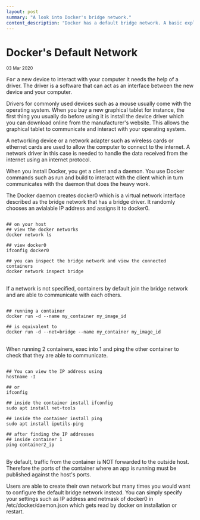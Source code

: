 ```yaml
---
layout: post
summary: "A look into Docker's bridge network."
content_description: "Docker has a default bridge network. A basic explanation about Docker's bridge network and how containers can interact if they are on the same network."
---
```

<div media:type="text/omd" class="blog_title_style container">
    <h1><span>Docker's Default Network</span></h1>
    <small>03 Mar 2020</small>
</div>

<div media:type="text/omd" class="blog_content_style container">

<p id="blog_text">
<kbd>For</kbd> a new device to interact with your computer it needs the help of a driver. The driver is a software that can act as an interface between the new device and your computer. 
</p>

<p id="blog_text">
Drivers for commonly used devices such as a mouse usually come with the operating system.
When you buy a new graphical tablet for instance, the first thing you usually do before using it is install the device driver which you can download online from the manufacturer's website. This allows the graphical tablet to communicate and interact with your operating system.
</p>

<p id="blog_text">
A networking device or a network adapter such as wireless cards or ethernet cards are used to allow the computer to connect to the internet. A network driver in this case is needed to handle the data received from the internet using an internet protocol.
</p>

<p id="blog_text">
When you install Docker, you get a client and a daemon. You use Docker commands such as run and build to interact with the client which in turn communicates with the daemon that does the heavy work.
</p>

<p id="blog_text">
The Docker daemon creates docker0 which is a virtual network interface described as the bridge network that has a bridge driver. It randomly chooses an avialable IP address and assigns it to docker0.
</p>

</div>

<pre>
<code>
## on your host
## view the docker networks
docker network ls

## view docker0
ifconfig docker0

## you can inspect the bridge network and view the connected containers
docker network inspect bridge
</code>
</pre>

<div media:type="text/omd" class="blog_content_style container">
<p id="blog_text">
If a network is not specified, containers by default join the bridge network and are able to communicate with each others.
</p>
</div>

<pre>
<code>
## running a container
docker run -d --name my_container my_image_id

## is equivalent to
docker run -d --net=bridge --name my_container my_image_id
</code>
</pre>

<div media:type="text/omd" class="blog_content_style container">
<p id="blog_text">
When running 2 containers, exec into 1 and ping the other container to check that they are able to communicate.
</p>
</div>

<pre>
<code>
## You can view the IP address using
hostname -I

## or
ifconfig

## inside the container install ifconfig
sudo apt install net-tools

## inside the container install ping
sudo apt install iputils-ping

## after finding the IP addresses
## inside container 1
ping container2_ip
</code>
</pre>

<div media:type="text/omd" class="blog_content_style container">
<p id="blog_text">
By default, traffic from the container is NOT forwarded to the outside host. Therefore the ports of the container where an app is running must be published against the host's ports.
</p>

<p id="blog_text">
Users are able to create their own network but many times you would want to configure the default bridge network instead. You can simply specify your settings such as IP address and netmask of docker0 in /etc/docker/daemon.json which gets read by docker on installation or restart.
</p>
</div>